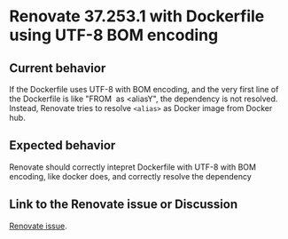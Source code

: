 # Renovate 37.253.1 with Dockerfile using UTF-8 BOM encoding

## Current behavior

If the Dockerfile uses UTF-8 with BOM encoding, and the very first line of the Dockerfile is like "FROM <image> as <aliasY", the dependency is not resolved.
Instead, Renovate tries to resolve `<alias>` as Docker image from Docker hub.

## Expected behavior

Renovate should correctly intepret Dockerfile with UTF-8 with BOM encoding, like docker does, and correctly resolve the dependency

## Link to the Renovate issue or Discussion

[Renovate issue](https://github.com/renovatebot/renovate/discussions/30112).
